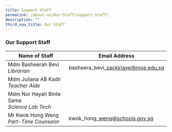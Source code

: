 ```yaml
---
title: Support Staff
permalink: /about-us/Our-Staff/support-staff/
description: ""
third_nav_title: Our Staff
---
```

### **Our Support Staff**



| Name of Staff | Email Address |
| -------- | -------- | 
| Mdm Basheerah Bevi<br>*Librarian*|basheera\_bevi\_zackiriaye@moe.edu.sg|
|Mdm Juliana AB Kadir<br>*Teacher Aide*| |
|Mdm Nor Hayati Binte Sama<br>*Science Lab Tech*| |
|Mr Kwok Hong Weng<br>*Part-Time Counselor*| kwok\_hong\_weng@schools.gov.sg|